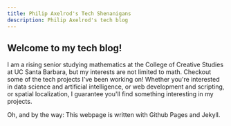 ```yaml
---
title: Philip Axelrod's Tech Shenanigans
description: Philip Axelrod's tech blog
---
```


## Welcome to my tech blog!

I am a rising senior studying mathematics 
at the College of Creative Studies at UC Santa Barbara, but my interests are not
limited to math. Checkout some of the tech projects I've been working on! Whether you're interested in
data science and artificial intelligence, or web development and scripting, or spatial localization, I guarantee
you'll find something interesting in my projects.

Oh, and by the way: This webpage is written with Github Pages and Jekyll.

<!-- ### Markdown -->

<!-- Markdown is a lightweight and easy-to-use syntax for styling your writing. It includes conventions for

```markdown
Syntax highlighted code block

# Header 1
## Header 2
### Header 3

- Bulleted
- List

1. Numbered
2. List

**Bold** and _Italic_ and `Code` text

[Link](url) and ![Image](src)
```

For more details see [Basic writing and formatting syntax](https://docs.github.com/en/github/writing-on-github/getting-started-with-writing-and-formatting-on-github/basic-writing-and-formatting-syntax).

### Jekyll Themes

Your Pages site will use the layout and styles from the Jekyll theme you have selected in your [repository settings](https://github.com/PhilipAxelrod/blog/settings/pages). The name of this theme is saved in the Jekyll `_config.yml` configuration file.

### Support or Contact

Having trouble with Pages? Check out our [documentation](https://docs.github.com/categories/github-pages-basics/) or [contact support](https://support.github.com/contact) and we’ll help you sort it out. -->
